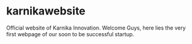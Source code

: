 # karnikawebsite
Official website of Karnika Innovation.
Welcome Guys, here lies the very first webpage of our soon to be successful startup.
